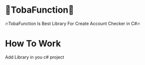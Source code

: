 # 🏅TobaFunction🏅
🔥TobaFunction Is Best Library For Create Account Checker in C#🔥

# How To Work
Add Library in you c# project
